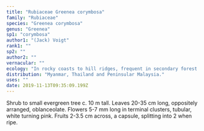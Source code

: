 ```yaml
---
title: "Rubiaceae Greenea corymbosa"
family: "Rubiaceae"
species: "Greenea corymbosa"
genus: "Greenea"
sp1: "corymbosa"
author1: "(Jack) Voigt"
rank1: ""
sp2: ""
author2: ""
vernacular: ""
ecology: "In rocky coasts to hill ridges, frequent in secondary forest and near streams."
distribution: "Myanmar, Thailand and Peninsular Malaysia."
uses: ""
date: 2019-11-13T09:35:09.199Z
---
```

Shrub to small evergreen tree c. 10 m tall. Leaves 20-35 cm long, oppositely arranged, oblanceolate. Flowers 5-7 mm long in terminal clusters, tubular, white turning pink. Fruits 2-3.5 cm across, a capsule, splitting into 2 when ripe.